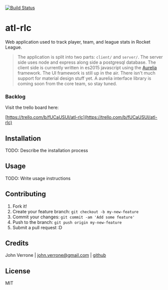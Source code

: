 [![Build Status](https://travis-ci.org/jverrone3/atl-rlc.svg?branch=master)](https://travis-ci.org/jverrone3/atl-rlc)

# atl-rlc
Web application used to track player, team, and league stats in Rocket League.

> The application is split into two parts: `client/` and `server/`. The server
> side uses node and express along side a postgresql database. The client side is
> currently written in es2015 javascript using the [Aurelia](http://aurelia.io/) framework.
> The UI framework is still up in the air. There isn't much support for material design stuff yet.
> A aurelia interface library is coming soon from the core team, so stay tuned.

### Backlog
Visit the trello board here:

[https://trello.com/b/fUCaUSUI/atl-rlc](https://trello.com/b/fUCaUSUI/atl-rlc)

## Installation
TODO: Describe the installation process

## Usage
TODO: Write usage instructions

## Contributing
1. Fork it!
2. Create your feature branch: `git checkout -b my-new-feature`
3. Commit your changes: `git commit -am 'Add some feature'`
4. Push to the branch: `git push origin my-new-feature`
5. Submit a pull request :D

## Credits

John Verrone | <john.verrone@gmail.com> | [github](http;//github.com/jverrone3)

## License
MIT